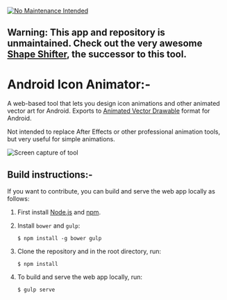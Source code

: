 [![No Maintenance Intended](http://unmaintained.tech/badge.svg)](http://unmaintained.tech/)

**Warning: This app and repository is unmaintained. Check out the very awesome [Shape Shifter](https://github.com/alexjlockwood/ShapeShifter), the successor to this tool.**
-----

# Android Icon Animator:-

A web-based tool that lets you design icon animations and other animated vector art for Android.
Exports to [Animated Vector Drawable](https://developer.android.com/reference/android/graphics/drawable/AnimatedVectorDrawable.html)
format for Android.

Not intended to replace After Effects or other professional animation tools, but very useful for
simple animations.

![Screen capture of tool](art/screencap.gif)

## Build instructions:-

If you want to contribute, you can build and serve the web app locally as follows:

  1. First install [Node.js](https://nodejs.org/) and [npm](https://www.npmjs.com/).

  2. Install `bower` and `gulp`:

     ```
     $ npm install -g bower gulp
     ```

  3. Clone the repository and in the root directory, run:

     ```
     $ npm install
     ```

  4. To build and serve the web app locally, run:

     ```
     $ gulp serve
     ```
